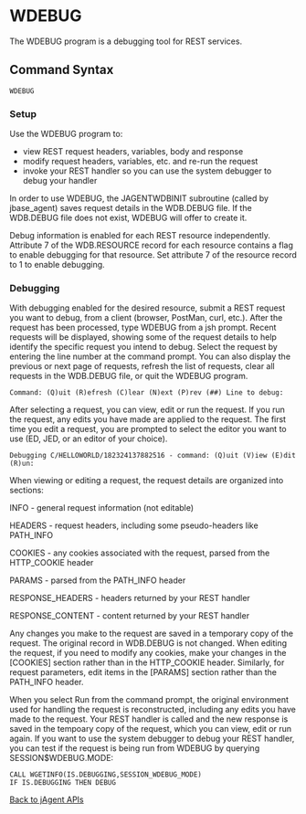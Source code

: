# WDEBUG

<PageHeader />

The WDEBUG program is a debugging tool for REST services.

## Command Syntax

```
WDEBUG
```

### Setup

Use the WDEBUG program to:

- view REST request headers, variables, body and response
- modify request headers, variables, etc. and re-run the request
- invoke your REST handler so you can use the system debugger to debug your handler


In order to use WDEBUG, the JAGENTWDBINIT subroutine (called by jbase\_agent) saves request details in the WDB.DEBUG file. If the WDB.DEBUG file does not exist, WDEBUG will offer to create it.

Debug information is enabled for each REST resource independently. Attribute 7 of the WDB.RESOURCE record for each resource contains a flag to enable debugging for that resource. Set attribute 7 of the resource record to 1 to enable debugging.

### Debugging

With debugging enabled for the desired resource, submit a REST request you want to debug, from a client (browser, PostMan, curl, etc.). After the request has been processed, type WDEBUG from a jsh prompt. Recent requests will be displayed, showing some of the request details to help identify the specific request you intend to debug. Select the request by entering the line number at the command prompt. You can also display the previous or next page of requests, refresh the list of requests, clear all requests in the WDB.DEBUG file, or quit the WDEBUG program.

```
Command: (Q)uit (R)efresh (C)lear (N)ext (P)rev (##) Line to debug:
```

After selecting a request, you can view, edit or run the request. If you run the request, any edits you have made are applied to the request. The first time you edit a request, you are prompted to select the editor you want to use (ED, JED, or an editor of your choice).

```
Debugging C/HELLOWORLD/182324137882516 - command: (Q)uit (V)iew (E)dit (R)un:
```

When viewing or editing a request, the request details are organized into sections:

INFO - general request information (not editable)

HEADERS - request headers, including some pseudo-headers like PATH\_INFO

COOKIES - any cookies associated with the request, parsed from the HTTP\_COOKIE header

PARAMS - parsed from the PATH\_INFO header

RESPONSE\_HEADERS - headers returned by your REST handler

RESPONSE\_CONTENT - content returned by your REST handler

Any changes you make to the request are saved in a temporary copy of the request. The original record in WDB.DEBUG is not changed. When editing the request, if you need to modify any cookies, make your changes in the [COOKIES] section rather than in the HTTP\_COOKIE header. Similarly, for request parameters, edit items in the [PARAMS] section rather than the PATH\_INFO header.

When you select Run from the command prompt, the original environment used for handling the request is reconstructed, including any edits you have made to the request. Your REST handler is called and the new response is saved in the tempoary copy of the request, which you can view, edit or run again. If you want to use the system debugger to debug your REST handler, you can test if the request is being run from WDEBUG by querying SESSION$WDEBUG.MODE:

```
CALL WGETINFO(IS.DEBUGGING,SESSION_WDEBUG_MODE)
IF IS.DEBUGGING THEN DEBUG
```

[Back to jAgent APIs](./../README.md)
